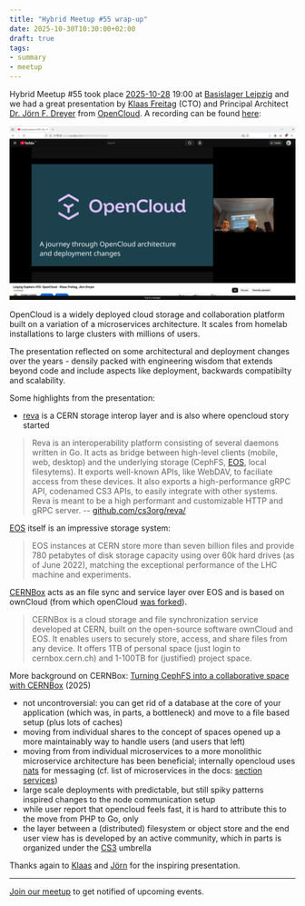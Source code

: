 ```yaml
---
title: "Hybrid Meetup #55 wrap-up"
date: 2025-10-30T10:30:00+02:00
draft: true
tags:
- summary
- meetup
---
```


Hybrid Meetup #55 took place
[2025-10-28](https://www.meetup.com/de-de/leipzig-golang/events/305626267) 19:00 at
[Basislager Leipzig](https://basislager.co) and we had a great presentation by
[Klaas Freitag](https://www.linkedin.com/in/klaasf/) (CTO) and Principal Architect
[Dr. Jörn F. Dreyer](https://www.xing.com/profile/Joern_Dreyer) from
[OpenCloud](https://opencloud.eu). A recording can be found [here](https://youtu.be/DChn7mZuiIA):

![](/images/screenshot-2025-10-30-134510-leipzig-gophers-55-opencloud-youtube.png)

OpenCloud is a widely deployed cloud storage and collaboration platform built
on a variation of a microservices architecture. It scales from homelab
installations to large clusters with millions of users.

The presentation reflected on some architectural and deployment changes over
the years - densily packed with engineering wisdom that extends beyond code and
include aspects like deployment, backwards compatibilty and scalability.

<!--

[![](/meetup-55-opencloud/screenshot-2025-10-31-112307-opencloud-landscape.png)](https://docs.opencloud.eu/)

-->

Some highlights from the presentation:

* [reva](https://reva.link/) is a CERN storage interop layer and is also where opencloud story started

> Reva is an interoperability platform consisting of several daemons written in
> Go. It acts as bridge between high-level clients (mobile, web, desktop) and
> the underlying storage (CephFS,
> [EOS](https://github.com/cern-eos/eos), local
> filesytems). It exports well-known APIs, like WebDAV, to faciliate access
> from these devices. It also exports a high-performance gRPC API, codenamed
> CS3 APIs, to easily integrate with other systems. Reva is meant to be a high
> performant and customizable HTTP and gRPC server. --
> [github.com/cs3org/reva/](https://github.com/cs3org/reva/)

[EOS](https://eos-docs.web.cern.ch/diopside/) itself is an impressive storage system:

> EOS instances at CERN store more than seven billion files and provide 780
> petabytes of disk storage capacity using over 60k hard drives (as of June
> 2022), matching the exceptional performance of the LHC machine and
> experiments.

[CERNBox](https://cern.service-now.com/service-portal?id=service_element&name=CERNBox-Service)
acts as an file sync and service layer over EOS and is based on ownCloud (from
which openCloud [was
forked](https://www.linux-magazin.de/artikel/opencloud-forkt-owncloud-neue-wendung-bei-den-freien-speichercloud-versionen/)).

> CERNBox is a cloud storage and file synchronization service developed at
> CERN, built on the open-source software ownCloud and EOS. It enables users to
> securely store, access, and share files from any device. It offers 1TB of
> personal space (just login to cernbox.cern.ch) and 1-100TB for (justified)
> project space.

More background on CERNBox: [Turning CephFS into a collaborative space with
CERNBox](https://www.epj-conferences.org/articles/epjconf/pdf/2025/22/epjconf_chep2025_01041.pdf)
(2025)

* not uncontroversial: you can get rid of a database at the core of your application (which was, in parts, a bottleneck) and move to a file based setup (plus lots of caches)
* moving from individual shares to the concept of spaces opened up a more maintainably way to handle users (and users that left)
* moving from from individual microservices to a more monolithic microservice architecture has been beneficial; internally opencloud uses [nats](https://nats.io/) for messaging (cf. list of microservices in the docs: [section services](https://docs.opencloud.eu/docs/dev/server/))
* large scale deployments with predictable, but still spiky patterns inspired changes to the node communication setup
* while user report that opencloud feels fast, it is hard to attribute this to the move from PHP to Go, only
* the layer between a (distributed) filesystem or object store and the end user
  view has is developed by an active community, which in parts is organized
  under the [CS3](https://www.cs3community.org/) umbrella


Thanks again to [Klaas](https://www.linkedin.com/in/klaasf/) and
[Jörn](https://www.xing.com/profile/Joern_Dreyer) for the inspiring
presentation.

----

[Join our meetup](https://www.meetup.com/de-DE/leipzig-golang/) to get notified of upcoming events.
